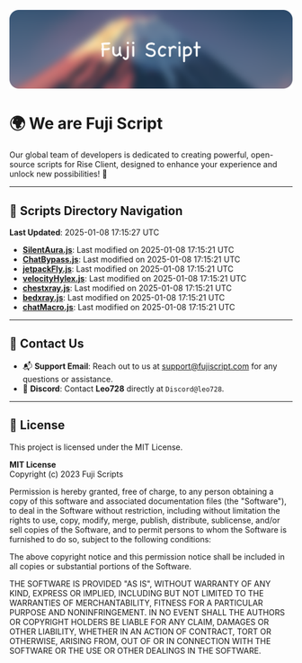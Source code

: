 ![Banner](.github/b.webp)

# 🌍 **We are Fuji Script**

Our global team of developers is dedicated to creating powerful, open-source scripts for Rise Client, designed to enhance your experience and unlock new possibilities! 🌟

---
<!-- SCRIPTS_NAVIGATION_START -->
## 📂 **Scripts Directory Navigation**

**Last Updated**: 2025-01-08 17:15:27 UTC

- **[SilentAura.js](scripts/SilentAura.js)**: Last modified on 2025-01-08 17:15:21 UTC
- **[ChatBypass.js](scripts/ChatBypass.js)**: Last modified on 2025-01-08 17:15:21 UTC
- **[jetpackFly.js](scripts/jetpackFly.js)**: Last modified on 2025-01-08 17:15:21 UTC
- **[velocityHylex.js](scripts/velocityHylex.js)**: Last modified on 2025-01-08 17:15:21 UTC
- **[chestxray.js](scripts/chestxray.js)**: Last modified on 2025-01-08 17:15:21 UTC
- **[bedxray.js](scripts/bedxray.js)**: Last modified on 2025-01-08 17:15:21 UTC
- **[chatMacro.js](scripts/chatMacro.js)**: Last modified on 2025-01-08 17:15:21 UTC

<!-- SCRIPTS_NAVIGATION_END -->

---

## 💬 **Contact Us**  
- 📬 **Support Email**: Reach out to us at [support@fujiscript.com](mailto:support@fujiscript.com) for any questions or assistance.  
- 💬 **Discord**: Contact **Leo728** directly at `Discord@leo728`.

---

## 📜 **License**

This project is licensed under the MIT License.  

**MIT License**  
Copyright (c) 2023 Fuji Scripts  

Permission is hereby granted, free of charge, to any person obtaining a copy of this software and associated documentation files (the "Software"), to deal in the Software without restriction, including without limitation the rights to use, copy, modify, merge, publish, distribute, sublicense, and/or sell copies of the Software, and to permit persons to whom the Software is furnished to do so, subject to the following conditions:  

The above copyright notice and this permission notice shall be included in all copies or substantial portions of the Software.  

THE SOFTWARE IS PROVIDED "AS IS", WITHOUT WARRANTY OF ANY KIND, EXPRESS OR IMPLIED, INCLUDING BUT NOT LIMITED TO THE WARRANTIES OF MERCHANTABILITY, FITNESS FOR A PARTICULAR PURPOSE AND NONINFRINGEMENT. IN NO EVENT SHALL THE AUTHORS OR COPYRIGHT HOLDERS BE LIABLE FOR ANY CLAIM, DAMAGES OR OTHER LIABILITY, WHETHER IN AN ACTION OF CONTRACT, TORT OR OTHERWISE, ARISING FROM, OUT OF OR IN CONNECTION WITH THE SOFTWARE OR THE USE OR OTHER DEALINGS IN THE SOFTWARE.  

